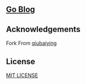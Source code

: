 ## [Go Blog](https://yves-y-zhang.github.io/)

## Acknowledgements
Fork From [qiubaiying](https://github.com/qiubaiying/qiubaiying.github.io)

## License
[MIT LICENSE](https://github.com/qiubaiying/qiubaiying.github.io/blob/master/LICENSE)

